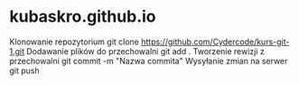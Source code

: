 # kubaskro.github.io
Klonowanie repozytorium
git clone https://github.com/Cydercode/kurs-git-1.git
Dodawanie plików do przechowalni
git add .
Tworzenie rewizji z przechowalni
git commit -m "Nazwa commita"
Wysyłanie zmian na serwer
git push
